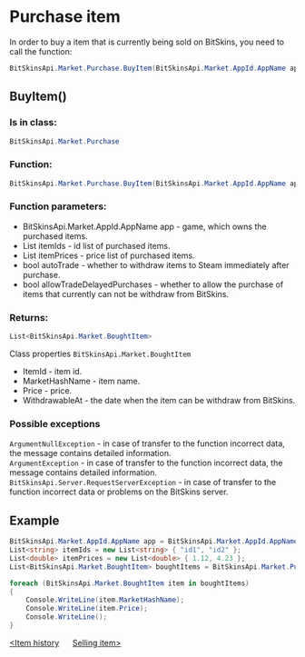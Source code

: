 ﻿# Purchase item

In order to buy a item that is currently being sold on BitSkins, you need to call the function:

```csharp
BitSkinsApi.Market.Purchase.BuyItem(BitSkinsApi.Market.AppId.AppName app, List<string> itemIds, List<double> itemPrices, bool autoTrade, bool allowTradeDelayedPurchases);
```

## BuyItem()

### Is in class:

```csharp
BitSkinsApi.Market.Purchase
```

### Function:

```csharp
BitSkinsApi.Market.Purchase.BuyItem(BitSkinsApi.Market.AppId.AppName app, List<string> itemIds, List<double> itemPrices, bool autoTrade, bool allowTradeDelayedPurchases);
```

### Function parameters:

* BitSkinsApi.Market.AppId.AppName app - game, which owns the purchased items.
* List<string> itemIds - id list of purchased items.
* List<double> itemPrices - price list of purchased items.
* bool autoTrade - whether to withdraw items to Steam immediately after purchase.
* bool allowTradeDelayedPurchases - whether to allow the purchase of items that currently can not be withdraw from BitSkins.

### Returns:

```csharp
List<BitSkinsApi.Market.BoughtItem>
```

Class properties ```BitSkinsApi.Market.BoughtItem```
* ItemId - item id.
* MarketHashName - item name.
* Price - price.
* WithdrawableAt - the date when the item can be withdraw from BitSkins.

### Possible exceptions
```ArgumentNullException``` - in case of transfer to the function incorrect data, the message contains detailed information.
\
```ArgumentException``` - in case of transfer to the function incorrect data, the message contains detailed information.
\
```BitSkinsApi.Server.RequestServerException``` - in case of transfer to the function incorrect data or problems on the BitSkins server.

## Example

```csharp
BitSkinsApi.Market.AppId.AppName app = BitSkinsApi.Market.AppId.AppName.CounterStrikGlobalOffensive;
List<string> itemIds = new List<string> { "id1", "id2" };
List<double> itemPrices = new List<double> { 1.12, 4.23 };
List<BitSkinsApi.Market.BoughtItem> boughtItems = BitSkinsApi.Market.Purchase.BuyItem(app, itemIds, itemPrices, false, false);

foreach (BitSkinsApi.Market.BoughtItem item in boughtItems)
{
    Console.WriteLine(item.MarketHashName);
    Console.WriteLine(item.Price);
    Console.WriteLine();
}
```

[<Item history](https://github.com/Captious99/BitSkinsApi/blob/master/docs/eng/market/item_history.md) &nbsp;&nbsp;&nbsp;&nbsp; [Selling item>](https://github.com/Captious99/BitSkinsApi/blob/master/docs/eng/market/sell_item.md)